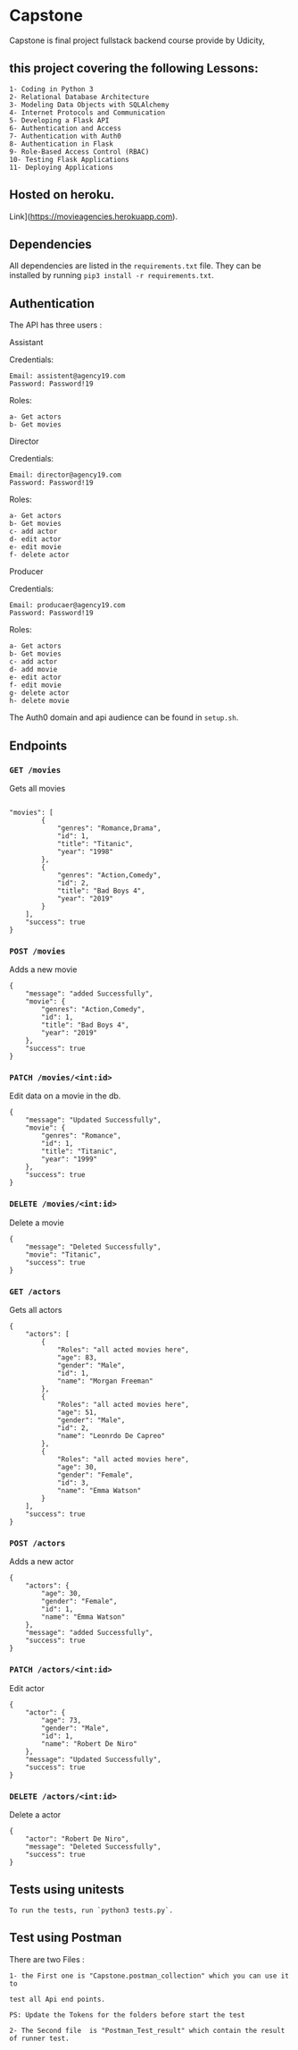 # Capstone

Capstone is final project  fullstack backend course provide by  Udicity, 

## this  project covering the following Lessons:
```
1- Coding in Python 3
2- Relational Database Architecture
3- Modeling Data Objects with SQLAlchemy
4- Internet Protocols and Communication
5- Developing a Flask API
6- Authentication and Access
7- Authentication with Auth0
8- Authentication in Flask
9- Role-Based Access Control (RBAC)
10- Testing Flask Applications
11- Deploying Applications
``` 

## Hosted on heroku.


Link](https://movieagencies.herokuapp.com).


## Dependencies

All dependencies are listed in the `requirements.txt` file. 
They can be installed by running `pip3 install -r requirements.txt`.

## Authentication

The API has three users :

Assistant


Credentials:
```
Email: assistent@agency19.com
Password: Password!19
```


Roles:
```
a- Get actors
b- Get movies
```

Director


Credentials:
```
Email: director@agency19.com
Password: Password!19
```


Roles:
```
a- Get actors
b- Get movies
c- add actor
d- edit actor
e- edit movie
f- delete actor
```


Producer

Credentials:
```
Email: producaer@agency19.com
Password: Password!19
```


Roles:
```
a- Get actors
b- Get movies
c- add actor
d- add movie
e- edit actor
f- edit movie
g- delete actor
h- delete movie
```


The Auth0 domain and api audience can be found in `setup.sh`.

## Endpoints

### `GET /movies`

Gets all movies 



```

"movies": [
        {
            "genres": "Romance,Drama",
            "id": 1,
            "title": "Titanic",
            "year": "1998"
        },
        {
            "genres": "Action,Comedy",
            "id": 2,
            "title": "Bad Boys 4",
            "year": "2019"
        }
    ],
    "success": true
}
```

### `POST /movies`

Adds a new movie 



```
{
    "message": "added Successfully",
    "movie": {
        "genres": "Action,Comedy",
        "id": 1,
        "title": "Bad Boys 4",
        "year": "2019"
    },
    "success": true
}
```



### `PATCH /movies/<int:id>`

Edit data on a movie in the db.


```
{
    "message": "Updated Successfully",
    "movie": {
        "genres": "Romance",
        "id": 1,
        "title": "Titanic",
        "year": "1999"
    },
    "success": true
}
```

### `DELETE /movies/<int:id>`

Delete a movie 



```
{
    "message": "Deleted Successfully",
    "movie": "Titanic",
    "success": true
}
```

### `GET /actors`

Gets all actors 



```
{
    "actors": [
        {
            "Roles": "all acted movies here",
            "age": 83,
            "gender": "Male",
            "id": 1,
            "name": "Morgan Freeman"
        },
        {
            "Roles": "all acted movies here",
            "age": 51,
            "gender": "Male",
            "id": 2,
            "name": "Leonrdo De Capreo"
        },
        {
            "Roles": "all acted movies here",
            "age": 30,
            "gender": "Female",
            "id": 3,
            "name": "Emma Watson"
        }
    ],
    "success": true
}
```

### `POST /actors`

Adds a new actor 


```
{
    "actors": {
        "age": 30,
        "gender": "Female",
        "id": 1,
        "name": "Emma Watson"
    },
    "message": "added Successfully",
    "success": true
}
```


### `PATCH /actors/<int:id>`

Edit actor


```
{
    "actor": {
        "age": 73,
        "gender": "Male",
        "id": 1,
        "name": "Robert De Niro"
    },
    "message": "Updated Successfully",
    "success": true
}
```

### `DELETE /actors/<int:id>`

Delete a actor 

```
{
    "actor": "Robert De Niro",
    "message": "Deleted Successfully",
    "success": true
}
```

## Tests using unitests

```
To run the tests, run `python3 tests.py`.
```
## Test using Postman 

There are two Files :
```
1- the First one is "Capstone.postman_collection" which you can use it to 

test all Api end points.

PS: Update the Tokens for the folders before start the test
```
```
2- The Second file  is "Postman_Test_result" which contain the result of runner test.
```